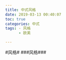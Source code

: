 ```yaml
---
title: 中式风格
date: 2019-03-13 00:40:07
toc: true
categories: 中式
tags: - 风格
      - 欧美

---
```


#风格#
###风格###
